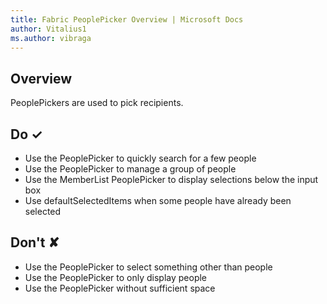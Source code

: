 ```yaml
---
title: Fabric PeoplePicker Overview | Microsoft Docs
author: Vitalius1
ms.author: vibraga
---
```


## Overview
PeoplePickers are used to pick recipients.



## Do &#10003;
- Use the PeoplePicker to quickly search for a few people
- Use the PeoplePicker to manage a group of people
- Use the MemberList PeoplePicker to display selections below the input box
- Use defaultSelectedItems when some people have already been selected

## Don't &#10008;
- Use the PeoplePicker to select something other than people
- Use the PeoplePicker to only display people
- Use the PeoplePicker without sufficient space